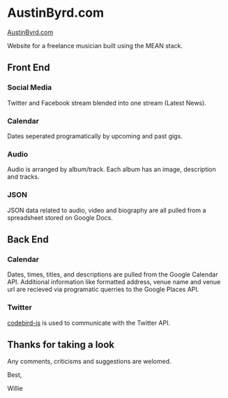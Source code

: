 # AustinByrd.com

[AustinByrd.com](http://www.austinbyrd.com/)

Website for a freelance musician built using the MEAN stack.

## Front End

### Social Media

Twitter and Facebook stream blended into one stream (Latest News).

### Calendar 

Dates seperated programatically by upcoming and past gigs.

### Audio

Audio is arranged by album/track. Each album has an image, description and tracks.

### JSON

JSON data related to audio, video and biography are all pulled from a spreadsheet stored on Google Docs.

## Back End

### Calendar

Dates, times, titles, and descriptions are pulled from the Google Calendar API. Additional information like formatted address, venue name and venue url are recieved via programatic querries to the Google Places API.

### Twitter

[codebird-js](https://github.com/jublonet/codebird-js) is used to communicate with the Twitter API.

## Thanks for taking a look

Any comments, criticisms and suggestions are welomed.

Best,

Willie
